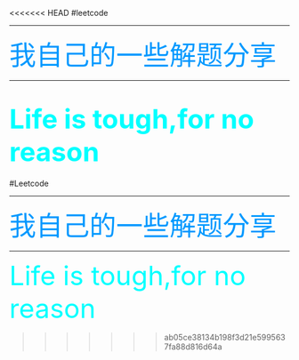 <<<<<<< HEAD
#leetcode
****
<font color=#0099ff size=22>我自己的一些解题分享</font>
****
<font color=#00ffff size=12>Life is tough,for no reason</font>
=======
#Leetcode
****
<font color=#0099ff size=22>我自己的一些解题分享</font>
****
<font color=#00ffff size=12>Life is tough,for no reason</font>
>>>>>>> ab05ce38134b198f3d21e5995637fa88d816d64a
